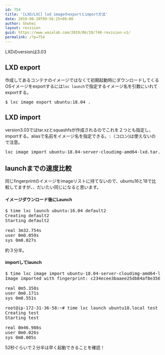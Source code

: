 ```yaml
---
id: 754
title: '[LXD/LXC] lxd imageのexportとimport方法'
date: 2019-06-20T09:56:25+09:00
author: Shohei
layout: revision
guid: https://www.wazalab.com/2019/06/20/748-revision-v1/
permalink: /?p=754
---
```

LXDのversionは3.03

## LXD export

作成してあるコンテナのイメージではなくて初期起動時にダウンロードしてくるOSイメージをexportするには`lxc launch`で指定するイメージ名を引数にいれてexportする。
 
<pre class="theme:dark-terminal lang:default decode:true " >$ lxc image export ubuntu:18.04 .</pre> 

## LXD import

version3.03ではtar.xzとsquashfsが作成されるのでこれを２つとも指定し、importする。aliasで名前をイメージ名を指定できる。`:`（コロン)は使えないので注意。


<pre class="theme:dark-terminal lang:default decode:true " >lxc image import ubuntu-18.04-server-cloudimg-amd64-lxd.tar.xz ubuntu-18.04-server-cloudimg-amd64.squashfs --alias ubuntu18.local</pre> 


## launchまでの速度比較

同じfingerprintのイメージをimageリストに持てないので、ubuntu16と18で比較してますが、、だいたい同じになると思います。

#### イメージダウンロード後にLaunch

 
<pre class="theme:dark-terminal lang:default decode:true " >$ time lxc launch ubuntu:16.04 default2
Creating default2
Starting default2 

real 3m32.754s
user 0m0.059s
sys 0m0.027s</pre> 


約３分半。


#### importしてlaunch

<pre class="theme:dark-terminal lang:default decode:true " >$ time lxc image import ubuntu-18.04-server-cloudimg-amd64-lxd.tar.xz ubuntu-18.04-server-cloudimg-amd64.squashfs --alias ubuntu18.local
Image imported with fingerprint: c234ecee3baaee25db84af8e3565347e948bfceb3bf7c820bb1ce95adcffeaa8

real 0m5.358s
user 0m0.171s
sys 0m0.551s

root@ip-172-31-36-58:~# time lxc launch ubuntu18.local test
Creating test
Starting test

real 0m46.986s
user 0m0.026s
sys 0m0.005s</pre> 

52秒ぐらいで２分半は早く起動できることを確認！



